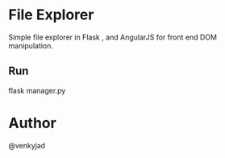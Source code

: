 File Explorer
===========

Simple file explorer in Flask , and AngularJS for front end DOM manipulation.


Run
---

flask manager.py

Author
===========
@venkyjad
